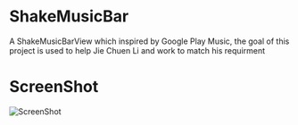ShakeMusicBar
=============

A ShakeMusicBarView which inspired by Google Play Music, the goal of this project is used to help Jie Chuen Li and work to match his requirment

ScreenShot
==
![ScreenShot](https://raw.github.com/zhang699/ShakeMusicBar/master/ShakeMusicBar/image/preview.PNG)
